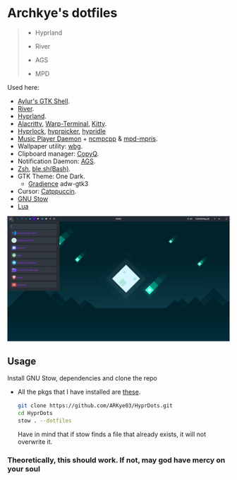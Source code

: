# Archkye's dotfiles

> - Hyprland
>
> - River
>
> - AGS
>
> - MPD

Used here:

- [Aylur's GTK Shell](https://github.com/Aylur/ags).
- [River](https://isaacfreund.com/software/river/).
- [Hyprland](https://hyprland.org/).
- [Alacritty](https://alacritty.org/), [Warp-Terminal](https://www.warp.dev/), [Kitty](https://sw.kovidgoyal.net/kitty/).
- [Hyprlock](https://github.com/hyprwm/hyprlock), [hyprpicker](https://github.com/hyprwm/hyprpicker), [hypridle](https://github.com/hyprwm/hypridle)
- [Music Player Daemon](https://musicpd.org/) + [ncmpcpp](https://github.com/ncmpcpp/ncmpcpp) & [mpd-mpris](https://github.com/natsukagami/mpd-mpris).
- Wallpaper utility: [wbg](https://codeberg.org/dnkl/wbg).
- Clipboard manager: [CopyQ](https://github.com/hluk/CopyQ).
- Notification Daemon: [AGS](https://aylur.github.io/ags-docs/services/notifications/).
- [Zsh](https://www.zsh.org/), [ble.sh(Bash)](https://github.com/akinomyoga/ble.sh).
- GTK Theme: One Dark.
  - [Gradience](https://github.com/GradienceTeam/Gradience) adw-gtk3
- Cursor: [Catppuccin](https://github.com/catppuccin/cursors).
- [GNU Stow](https://www.gnu.org/software/stow/)
- [Lua](https://lua.org/)

!["Something went wrong :("](./public/hypr_arch.gif "Hyprland Arch theme")

## Usage

  Install GNU Stow, dependencies and clone the repo

- All the pkgs that I have installed are [these](public/installedPKGS/README.md).
  
  ```sh
  git clone https://github.com/ARKye03/HyprDots.git
  cd HyprDots
  stow . --dotfiles
  ```

  Have in mind that if stow finds a file that already exists, it will not overwrite it.

### Theoretically, this should work. If not, may god have mercy on your soul
